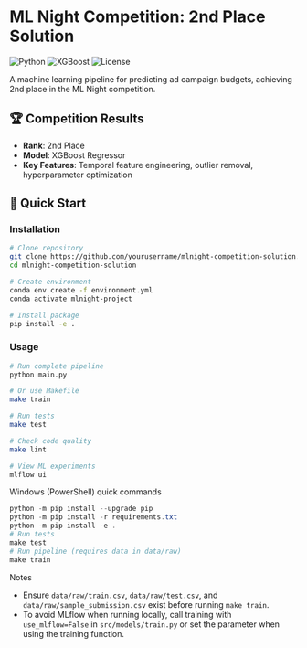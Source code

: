 # ML Night Competition: 2nd Place Solution

![Python](https://img.shields.io/badge/Python-3.9-blue)
![XGBoost](https://img.shields.io/badge/XGBoost-1.5-green)
![License](https://img.shields.io/badge/License-MIT-lightgrey)

A machine learning pipeline for predicting ad campaign budgets, achieving 2nd place in the ML Night competition.

## 🏆 Competition Results

- **Rank**: 2nd Place
- **Model**: XGBoost Regressor
- **Key Features**: Temporal feature engineering, outlier removal, hyperparameter optimization

## 🚀 Quick Start

### Installation

```bash
# Clone repository
git clone https://github.com/yourusername/mlnight-competition-solution.git
cd mlnight-competition-solution

# Create environment
conda env create -f environment.yml
conda activate mlnight-project

# Install package
pip install -e .

```

### Usage

```bash
# Run complete pipeline
python main.py

# Or use Makefile
make train

# Run tests
make test

# Check code quality
make lint

# View ML experiments
mlflow ui
```

Windows (PowerShell) quick commands

```powershell
python -m pip install --upgrade pip
python -m pip install -r requirements.txt
python -m pip install -e .
# Run tests
make test
# Run pipeline (requires data in data/raw)
make train
```

Notes
- Ensure `data/raw/train.csv`, `data/raw/test.csv`, and `data/raw/sample_submission.csv` exist before running `make train`.
- To avoid MLflow when running locally, call training with `use_mlflow=False` in `src/models/train.py` or set the parameter when using the training function.
